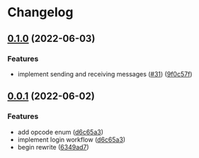 # Changelog

## [0.1.0](https://github.com/ooliver1/mine-cat/compare/v0.0.1...v0.1.0) (2022-06-03)


### Features

* implement sending and receiving messages ([#31](https://github.com/ooliver1/mine-cat/issues/31)) ([9f0c57f](https://github.com/ooliver1/mine-cat/commit/9f0c57ffcb90d1130a57e1a4ea61645d9b404eed))

## [0.0.1](https://github.com/ooliver1/mine-cat/compare/v1.0.1-a...v0.0.1) (2022-06-02)


### Features

* add opcode enum ([d6c65a3](https://github.com/ooliver1/mine-cat/commit/d6c65a374040c0b3aec7c8397e7f511b9fa9e66e))
* implement login workflow ([d6c65a3](https://github.com/ooliver1/mine-cat/commit/d6c65a374040c0b3aec7c8397e7f511b9fa9e66e))
* begin rewrite ([6349ad7](https://github.com/ooliver1/mine-cat/commit/6349ad7ade9379a199f501598167eff5fc89174b))

